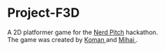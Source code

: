 # Project-F3D
A 2D platformer game for the <a href="https://www.nerd-pitch.ro/">Nerd Pitch</a> hackathon. <br>
The game was created by <a href="https://github.com/koman29"> Koman </a> and <a href="https://github.com/Ispir-Mihai"> Mihai </a>.
